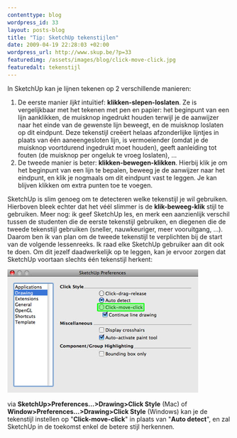 ```yaml
--- 
contenttype: blog
wordpress_id: 33
layout: posts-blog
title: "Tip: SketchUp tekenstijlen"
date: 2009-04-19 22:28:03 +02:00
wordpress_url: http://www.skup.be/?p=33
featuredimg: /assets/images/blog/click-move-click.jpg
featuredalt: tekenstijl
---
```

In SketchUp kan je lijnen tekenen op 2 verschillende manieren:

1.  De eerste manier *lijkt* intuïtief: **klikken-slepen-loslaten**. Ze
    is vergelijkbaar met het tekenen met pen en papier: het beginpunt
    van een lijn aanklikken, de muisknop ingedrukt houden terwijl je de
    aanwijzer naar het einde van de gewenste lijn beweegt, en de
    muisknop loslaten op dit eindpunt. Deze tekenstijl creëert helaas
    afzonderlijke lijntjes in plaats van één aaneengesloten lijn, is
    vermoeiender (omdat je de muisknop voortdurend ingedrukt moet
    houden), geeft aanleiding tot fouten (de muisknop per ongeluk te
    vroeg loslaten), …
2.  De tweede manier is beter: **klikken-bewegen-klikken**. Hierbij klik
    je om het beginpunt van een lijn te bepalen, beweeg je de aanwijzer
    naar het eindpunt, en klik je nogmaals om dit eindpunt vast te
    leggen. Je kan blijven klikken om extra punten toe te voegen.

SketchUp is slim genoeg om te detecteren welke tekenstijl je wil
gebruiken. Hierboven bleek echter dat het véél slimmer is de
**klik-beweeg-klik** stijl te gebruiken. Meer nog: ik geef SketchUp les,
en merk een aanzienlijk verschil tussen de studenten die de eerste
tekenstijl gebruiken, en diegenen die de tweede tekenstijl gebruiken
(sneller, nauwkeuriger, meer vooruitgang, …). Daarom ben ik van plan om
de tweede tekenstijl te verplichten bij de start van de volgende
lessenreeks. Ik raad elke SketchUp gebruiker aan dit ook te doen. Om dit
jezelf daadwerkelijk op te leggen, kan je ervoor zorgen dat SketchUp
voortaan slechts één tekenstijl herkent:

![tekenstijl][]

via **SketchUp\>Preferences…\>Drawing\>Click Style** (Mac) of **Window\>Preferences…\>Drawing\>Click Style** (Windows) kan je de tekenstijl instellen op "**Click-move-click**" in plaats van "**Auto detect**", en zal SketchUp in de toekomst enkel de betere stijl herkennen.

[tekenstijl]: /assets/images/blog/click-move-click.jpg "tekenstijl"